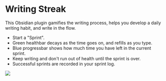 # Writing Streak
This Obsidian plugin gamifies the writing process, helps you develop a daily writing habit, and write in the flow.

- Start a "Sprint".
- Green healthbar decays as the time goes on, and refills as you type.
- Blue progressbar shows how much time you have left in the current sprint.
- Keep writing and don't run out of health until the sprint is over.
- Successful sprints are recorded in your sprint log.

![](https://github.com/lumenwrites/obsidian-writingstreak/blob/docs/screenshot.png)